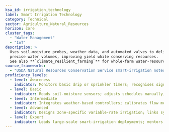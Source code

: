 ```yaml
---
ksa_id: irrigation_technology
label: Smart Irrigation Technology
category: Technical
sector: Agriculture_Natural_Resources
horizon: core
cluster_tags:
  - "Water Management"
  - "IoT"
description: >
  Uses soil-moisture probes, weather data, and automated valves to deliver
  precise water volumes, improving yield while conserving resources.  
  See also **`climate_resilient_farming`** for whole-farm water-resource strategies.
source_frameworks:
  - "USDA Natural Resources Conservation Service smart-irrigation notes (public domain)"
proficiency_levels:
  - level: Awareness
    indicator: Monitors basic drip or sprinkler timers; recognises signs of water stress.
  - level: Basic
    indicator: Reads soil-moisture sensors; adjusts schedules manually; checks emitters for clogs.
  - level: Intermediate
    indicator: Integrates weather-based controllers; calibrates flow meters; analyses water-use dashboards.
  - level: Advanced
    indicator: Designs zone-specific variable-rate irrigation; links systems to GIS prescription maps; calculates water-use efficiency.
  - level: Expert
    indicator: Leads large-scale smart-irrigation deployments; mentors growers; quantifies water-savings KPIs for sustainability audits.
---
```

